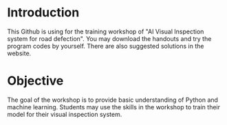 # Introduction
This Github is using for the training workshop of "AI Visual Inspection system for road defection".
You may download the handouts and try the program codes by yourself. There are also suggested solutions in the website.

# Objective
The goal of the workshop is to provide basic understanding of Python and machine learning. Students may use the skills in the workshop to train their model for their visual inspection system.
